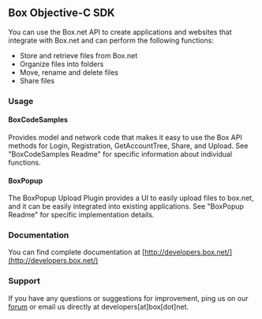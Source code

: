Box Objective-C SDK
---------------

You can use the Box.net API to create applications and websites that integrate with Box.net and can perform the following functions:

* Store and retrieve files from Box.net
* Organize files into folders
* Move, rename and delete files
* Share files

### Usage ###

#### BoxCodeSamples ####

Provides model and network code that makes it easy to use the Box API methods for Login, Registration, GetAccountTree, Share, and Upload. See "BoxCodeSamples Readme" for specific information about individual functions. 

#### BoxPopup ####

The BoxPopup Upload Plugin provides a UI to easily upload files to box.net, and it can be easily integrated into existing applications. See "BoxPopup Readme" for specific implementation details.


### Documentation ###

You can find complete documentation at [http://developers.box.net/](http://developers.box.net/)

### Support ###

If you have any questions or suggestions for improvement, ping us on our [forum](http://forum.developers.box.net/box_developers) or email us directly at developers[at]box[dot]net.